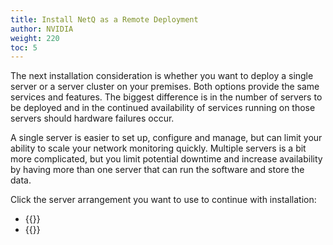 ```yaml
---
title: Install NetQ as a Remote Deployment
author: NVIDIA
weight: 220
toc: 5
---
```

The next installation consideration is whether you want to deploy a single server or a server cluster on your premises. Both options provide the same services and features. The biggest difference is in the number of servers to be deployed and in the continued availability of services running on those servers should hardware failures occur.

A single server is easier to set up, configure and manage, but can limit your ability to scale your network monitoring quickly. Multiple servers is a bit more complicated, but you limit potential downtime and increase availability by having more than one server that can run the software and store the data.

Click the server arrangement you want to use to continue with installation:

- {{<link title="Choose a Remote System Platform" text="Use a Single Server Arrangement">}}
- {{<link title="Choose a Remote System Platform for Your Cluster" text="Use a Server Cluster Arrangement">}}
